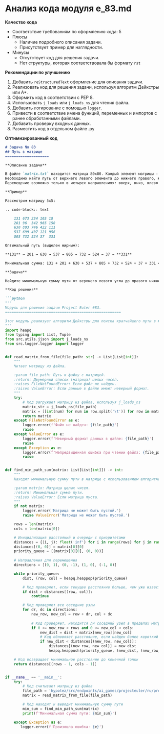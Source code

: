 # Анализ кода модуля e_83.md

**Качество кода**

-  Соответствие требованиям по оформлению кода: 5
-  Плюсы
    -   Наличие подробного описания задачи.
    -   Присутствует пример для наглядности.
-  Минусы
    -   Отсутствует код для решения задачи.
    -   Нет структуры, которая соответствовала бы формату `rst`

**Рекомендации по улучшению**

1.  Добавить `reStructuredText` оформление для описания задачи.
2.  Реализовать код для решения задачи, используя алгоритм Дейкстры или A*.
3.  Оформить код в соответствии с PEP 8.
4.  Использовать `j_loads` или `j_loads_ns` для чтения файла.
5.  Добавить логирование с помощью `logger`.
6.  Привести в соответствие имена функций, переменных и импортов с ранее обработанными файлами.
7.  Добавить проверку входных данных.
8.  Разместить код в отдельном файле .py

**Оптимизированный код**

```markdown
# Задача No 83
## Путь в матрице
====================

**Описание задачи**

В файле `matrix.txt` находится матрица 80x80. Каждый элемент матрицы - неотрицательное целое число.
Необходимо найти путь от верхнего левого элемента до нижнего правого, минимизирующий сумму элементов на пути.
Перемещение возможно только в четырех направлениях: вверх, вниз, влево и вправо.

**Пример**

Рассмотрим матрицу 5x5:

.. code-block:: text

    131	673	234	103	18
    201	96	342	965	150
    630	803	746	422	111
    537	699	497	121	956
    805	732	524	37	331

Оптимальный путь (выделен жирным):

**131** → 201 → 630 → 537 → 805 → 732 → 524 → 37 → **331**

Минимальная сумма: 131 + 201 + 630 + 537 + 805 + 732 + 524 + 37 + 331 = 3828.

**Задача**

Найдите минимальную сумму пути от верхнего левого угла до правого нижнего угла в матрице 80x80, содержащейся в файле `matrix.txt`.

**Код решения**

```python
"""
Модуль для решения задачи Project Euler #83.
=====================================================

Этот модуль реализует алгоритм Дейкстры для поиска кратчайшего пути в матрице.
"""
import heapq
from typing import List, Tuple
from src.utils.jjson import j_loads_ns
from src.logger.logger import logger


def read_matrix_from_file(file_path: str) -> List[List[int]]:
    """
    Читает матрицу из файла.

    :param file_path: Путь к файлу с матрицей.
    :return: Двумерный список (матрица) целых чисел.
    :raises FileNotFoundError: Если файл не найден.
    :raises ValueError: Если данные в файле имеют неверный формат.
    """
    try:
        # Код загружает матрицу из файла, используя j_loads_ns
        matrix_str = j_loads_ns(file_path)
        matrix = [[int(num) for num in row.split('\t')] for row in matrix_str.strip().split('\n')]
        return matrix
    except FileNotFoundError as e:
        logger.error(f'Файл не найден: {file_path}')
        raise
    except ValueError as e:
        logger.error(f'Неверный формат данных в файле: {file_path}')
        raise
    except Exception as e:
        logger.error(f'Непредвиденная ошибка при чтении файла: {file_path}')
        raise


def find_min_path_sum(matrix: List[List[int]]) -> int:
    """
    Находит минимальную сумму пути в матрице с использованием алгоритма Дейкстры.

    :param matrix: Матрица целых чисел.
    :return: Минимальная сумма пути.
    :raises ValueError: Если матрица пуста.
    """
    if not matrix:
        logger.error('Матрица не может быть пустой.')
        raise ValueError('Матрица не может быть пустой.')

    rows = len(matrix)
    cols = len(matrix[0])

    # Инициализация расстояний и очереди с приоритетами
    distances = {(i, j): float('inf') for i in range(rows) for j in range(cols)}
    distances[(0, 0)] = matrix[0][0]
    priority_queue = [(matrix[0][0], (0, 0))]
    
    # Направления для перемещения
    directions = [(0, 1), (0, -1), (1, 0), (-1, 0)]

    while priority_queue:
        dist, (row, col) = heapq.heappop(priority_queue)

        # Код проверяет, если текущее расстояние больше, чем уже известное, то пропускаем
        if dist > distances[(row, col)]:
            continue

        # Код проверяет все соседние узлы
        for dr, dc in directions:
            new_row, new_col = row + dr, col + dc
            
            # Код проверяет, находится ли соседний узел в пределах матрицы
            if 0 <= new_row < rows and 0 <= new_col < cols:
                new_dist = dist + matrix[new_row][new_col]
                # Код обновляет расстояние, если найден более короткий путь
                if new_dist < distances[(new_row, new_col)]:
                    distances[(new_row, new_col)] = new_dist
                    heapq.heappush(priority_queue, (new_dist, (new_row, new_col)))

    # Код возвращает минимальное расстояние до конечной точки
    return distances[(rows - 1, cols - 1)]


if __name__ == '__main__':
    try:
        # Код считывает матрицу из файла
        file_path = 'hypotez/src/endpoints/ai_games/projecteuler/ru/problems/matrix.txt'
        matrix = read_matrix_from_file(file_path)

        # Код находит и выводит минимальную сумму пути
        min_sum = find_min_path_sum(matrix)
        print(f'Минимальная сумма пути: {min_sum}')

    except Exception as e:
       logger.error(f'Произошла ошибка: {e}')
```
```